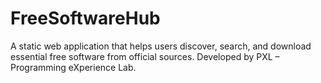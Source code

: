 # FreeSoftwareHub
A static web application that helps users discover, search, and download essential free software from official sources. Developed by PXL – Programming eXperience Lab.
